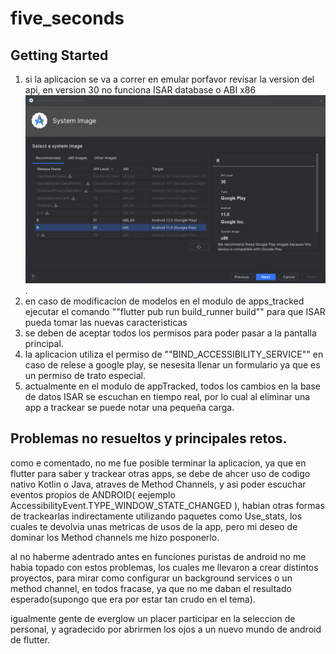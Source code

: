 # five_seconds


## Getting Started

1. si la aplicacion se va a correr en emular porfavor revisar la version del api, en version 30 no funciona ISAR database o ABI x86![alt text](image.png) .
2. en caso de modificacion de modelos en el modulo de apps_tracked ejecutar el comando ""flutter pub run build_runner build"" para que ISAR pueda tomar las nuevas caracteristicas
3. se deben de aceptar todos los permisos para poder pasar a la pantalla principal.
4. la aplicacion utiliza el permiso de ""BIND_ACCESSIBILITY_SERVICE"" en caso de relese a google play, se nesesita llenar un formulario ya que es un permiso de trato especial.
5. actualmente en el modulo de appTracked, todos los cambios en la base de datos ISAR se escuchan en tiempo real, por lo cual al eliminar una app a trackear se puede notar una pequeña carga.

## Problemas no resueltos y principales retos.
como e comentado, no me fue posible terminar la aplicacion, ya que en flutter para saber y trackear otras apps, se debe de ahcer uso de codigo nativo Kotlin o Java, atraves de Method Channels, y asi poder escuchar eventos propios de ANDROID( eejemplo AccessibilityEvent.TYPE_WINDOW_STATE_CHANGED ),
habian otras formas de trackearlas indirectamente utilizando paquetes como Use_stats, los cuales te devolvia unas metricas de usos de la app, pero mi deseo de dominar los Method channels me hizo posponerlo.

al no haberme adentrado antes en funciones puristas de android no me habia topado con estos problemas, los cuales me llevaron a crear distintos proyectos, para mirar como configurar un background services o un method channel, en todos fracase, ya que no me daban el resultado esperado(supongo que era por estar tan crudo en el tema).

igualmente gente de everglow un placer participar en la seleccion de personal, y agradecido por abrirmen los ojos a un nuevo mundo de android de flutter.